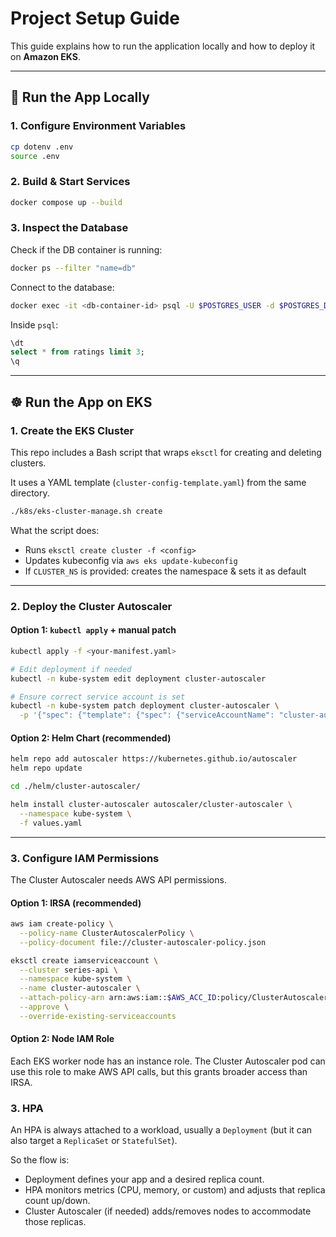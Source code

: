 # Project Setup Guide

This guide explains how to run the application locally and how to deploy it on **Amazon EKS**.

---

## 🚀 Run the App Locally

### 1. Configure Environment Variables

```sh
cp dotenv .env
source .env
```

### 2. Build & Start Services

```sh
docker compose up --build
```

### 3. Inspect the Database

Check if the DB container is running:

```sh
docker ps --filter "name=db"
```

Connect to the database:

```sh
docker exec -it <db-container-id> psql -U $POSTGRES_USER -d $POSTGRES_DB
```

Inside `psql`:

```sql
\dt
select * from ratings limit 3;
\q
```

---

## ☸️ Run the App on EKS

### 1. Create the EKS Cluster

This repo includes a Bash script that wraps `eksctl` for creating and deleting clusters.

It uses a YAML template (`cluster-config-template.yaml`) from the same directory.

```sh
./k8s/eks-cluster-manage.sh create
```

What the script does:

* Runs `eksctl create cluster -f <config>`
* Updates kubeconfig via `aws eks update-kubeconfig`
* If `CLUSTER_NS` is provided: creates the namespace & sets it as default

---

### 2. Deploy the Cluster Autoscaler

#### Option 1: `kubectl apply` + manual patch

```sh
kubectl apply -f <your-manifest.yaml>

# Edit deployment if needed
kubectl -n kube-system edit deployment cluster-autoscaler

# Ensure correct service account is set
kubectl -n kube-system patch deployment cluster-autoscaler \
  -p '{"spec": {"template": {"spec": {"serviceAccountName": "cluster-autoscaler"}}}}'
```

#### Option 2: Helm Chart (recommended)

```sh
helm repo add autoscaler https://kubernetes.github.io/autoscaler
helm repo update

cd ./helm/cluster-autoscaler/

helm install cluster-autoscaler autoscaler/cluster-autoscaler \
  --namespace kube-system \
  -f values.yaml
```

---

### 3. Configure IAM Permissions

The Cluster Autoscaler needs AWS API permissions.

#### Option 1: IRSA (recommended)

```sh
aws iam create-policy \
  --policy-name ClusterAutoscalerPolicy \
  --policy-document file://cluster-autoscaler-policy.json

eksctl create iamserviceaccount \
  --cluster series-api \
  --namespace kube-system \
  --name cluster-autoscaler \
  --attach-policy-arn arn:aws:iam::$AWS_ACC_ID:policy/ClusterAutoscalerPolicy \
  --approve \
  --override-existing-serviceaccounts
```

#### Option 2: Node IAM Role

Each EKS worker node has an instance role. The Cluster Autoscaler pod can use this role to make AWS API calls, but this grants broader access than IRSA.


### 3. HPA

An HPA is always attached to a workload, usually a `Deployment` (but it can also target a `ReplicaSet` or `StatefulSet`).



So the flow is:
- Deployment defines your app and a desired replica count.
- HPA monitors metrics (CPU, memory, or custom) and adjusts that replica count up/down.
- Cluster Autoscaler (if needed) adds/removes nodes to accommodate those replicas.
